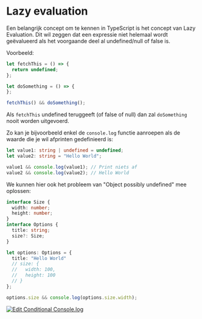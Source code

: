 # Lazy evaluation

Een belangrijk concept om te kennen in TypeScript is het concept van Lazy Evaluation. Dit wil zeggen dat een expressie niet helemaal wordt geëvalueerd als het voorgaande deel al undefined/null of false is.

Voorbeeld:

```typescript
let fetchThis = () => {
  return undefined;
};

let doSomething = () => {
};

fetchThis() && doSomething();
```

Als `fetchThis` undefined teruggeeft (of false of null) dan zal `doSomething` nooit worden uitgevoerd.&#x20;

Zo kan je bijvoorbeeld enkel de `console.log` functie aanroepen als de waarde die je wil afprinten gedefinieerd is:

```typescript
let value1: string | undefined = undefined;
let value2: string = "Hello World";

value1 && console.log(value1); // Print niets af
value2 && console.log(value2); // Hello World
```

We kunnen hier ook het probleem van "Object possibly undefined" mee oplossen:

```typescript
interface Size {
  width: number;
  height: number;
}
interface Options {
  title: string;
  size?: Size;
}

let options: Options = {
  title: "Hello World"
  // size: {
  //   width: 100,
  //   height: 100
  // }
};

options.size && console.log(options.size.width);
```

[![Edit Conditional Console.log](https://codesandbox.io/static/img/play-codesandbox.svg)](https://codesandbox.io/s/conditional-console-log-qmemp9?fontsize=14\&hidenavigation=1\&theme=dark)
